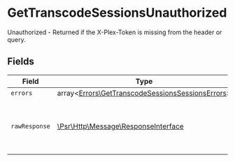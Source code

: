 # GetTranscodeSessionsUnauthorized

Unauthorized - Returned if the X-Plex-Token is missing from the header or query.


## Fields

| Field                                                                                                         | Type                                                                                                          | Required                                                                                                      | Description                                                                                                   |
| ------------------------------------------------------------------------------------------------------------- | ------------------------------------------------------------------------------------------------------------- | ------------------------------------------------------------------------------------------------------------- | ------------------------------------------------------------------------------------------------------------- |
| `errors`                                                                                                      | array<[Errors\GetTranscodeSessionsSessionsErrors](../../Models/Errors/GetTranscodeSessionsSessionsErrors.md)> | :heavy_minus_sign:                                                                                            | N/A                                                                                                           |
| `rawResponse`                                                                                                 | [\Psr\Http\Message\ResponseInterface](https://www.php-fig.org/psr/psr-7/#33-psrhttpmessageresponseinterface)  | :heavy_minus_sign:                                                                                            | Raw HTTP response; suitable for custom response parsing                                                       |